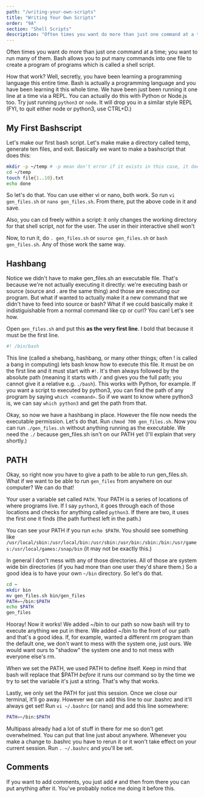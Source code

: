 ```yaml
---
path: "/writing-your-own-scripts"
title: "Writing Your Own Scripts"
order: "9A"
section: "Shell Scripts"
description: "Often times you want do more than just one command at a time; you want to run many of them. Bash allows you to put many commands into one file to create a program of programs which is called a shell script."
---
```


Often times you want do more than just one command at a time; you want to run many of them. Bash allows you to put many commands into one file to create a program of programs which is called a shell script.

How that work? Well, secretly, you have been learning a programming language this entire time. Bash is actually a programming language and you have been learning it this whole time. We have been just been running it one line at a time via a REPL. You can actually do this with Python or Node.js too. Try just running `python3` or `node`. It will drop you in a similar style REPL (FYI, to quit either node or python3, use CTRL+D.)

## My First Bashscript

Let's make our first bash script. Let's make make a directory called temp, generate ten files, and exit. Basically we want to make a bashscript that does this:

```bash
mkdir -p ~/temp # -p mean don't error if it exists in this case, it does other things too
cd ~/temp
touch file{1..10}.txt
echo done
```

So let's do that. You can use either vi or nano, both work. So run `vi gen_files.sh` or `nano gen_files.sh`. From there, put the above code in it and save.

Also, you can cd freely within a script: it only changes the working directory for that shell script, not for the user. The user in their interactive shell won't

Now, to run it, do `. gen_files.sh` or `source gen_files.sh` or `bash gen_files.sh`. Any of those work the same way.

## Hashbang

Notice we didn't have to make gen_files.sh an executable file. That's because we're not actually executing it directly: we're executing bash or source (source and . are the same thing) and those are executing our program. But what if wanted to actually make it a new command that we didn't have to feed into source or bash? What if we could basically make it indistiguishable from a normal command like cp or curl? You can! Let's see how.

Open `gen_files.sh` and put this **as the very first line**. I bold that because it must be the first line.

```bash
#! /bin/bash
```

This line (called a shebang, hashbang, or many other things; often ! is called a bang in computing) lets bash know how to execute this file. It must be on the first line and it must start with `#!`. It's then always followed by the absolute path (meaning it starts with `/` and gives you the full path; you cannot give it a relative e.g. `./bash`). This works with Python, for example. If you want a script to executed by python3, you can find the path of any program by saying `which <command>`. So if we want to know where python3 is, we can say `which python3` and get the path from that.

Okay, so now we have a hashbang in place. However the file now needs the executable permission. Let's do that. Run `chmod 700 gen_files.sh`. Now you can run `./gen_files.sh` without anything running as the executable. We need the `./` because gen_files.sh isn't on our PATH yet (I'll explain that very shortly.)

## PATH

Okay, so right now you have to give a path to be able to run gen_files.sh. What if we want to be able to run `gen_files` from anywhere on our computer? We can do that!

Your user a variable set called `PATH`. Your PATH is a series of locations of where programs live. If I say `python3`, it goes through each of those locations and checks for anything called `python3`. If there are two, it uses the first one it finds (the path furthest left in the path.)

You can see your PATH if you run `echo $PATH`. You should see something like `/usr/local/sbin:/usr/local/bin:/usr/sbin:/usr/bin:/sbin:/bin:/usr/games:/usr/local/games:/snap/bin` (it may not be exactly this.)

In general I don't mess with any of those directories. All of those are system wide bin directories (if you had more than one user they'd share them.)
So a good idea is to have your own `~/bin` directory. So let's do that.

```bash
cd ~
mkdir bin
mv gen_files.sh bin/gen_files
PATH=~/bin:$PATH
echo $PATH
gen_files
```

Hooray! Now it works! We added ~/bin to our path so now bash will try to execute anything we put in there. We added ~/bin to the front of our path and that's a good idea. If, for example, wanted a different rm program than the default one, we don't want to mess with the system one, just ours. We would want ours to "shadow" the system one and to not mess with everyone else's rm.

When we set the PATH, we used PATH to define itself. Keep in mind that bash will replace that \$PATH _before_ it runs our command so by the time we try to set the variable it's just a string. That's why that works.

Lastly, we only set the PATH for just this session. Once we close our terminal, it'll go away. However we can add this line to our .bashrc and it'll always get set! Run `vi ~/.bashrc` (or nano) and add this line somewhere:

```bash
PATH=~/bin:$PATH
```

Multipass already had a lot of stuff in there for me so don't get overwhelmed. You can put that line just about anywhere. Whenever you make a change to .bashrc you have to rerun it or it won't take effect on your current session. Run `. ~/.bashrc` and you'll be set.

## Comments

If you want to add comments, you just add `#` and then from there you can put anything after it. You've probably notice me doing it before this.
